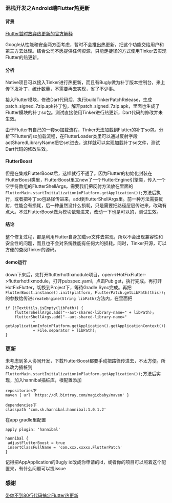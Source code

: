 ### 混栈开发之Android端Flutter热更新



#### 背景
[Flutter暂时放弃热更新的官方解释](https://github.com/flutter/flutter/issues/14330#issuecomment-485565194)

Google从性能和安全两方面考虑，暂时不会推出热更新，把这个功能交给用户和第三方去处理。结合公司不愿提供任何资源，只能走捷径的方式使用Tinker去实现Flutter的热更新。

#### 分析
Native项目可以接入Tinker进行热更新，而且有Bugly做为补丁版本控制台，来上传下发补丁，统计数量，不需要再去实现，省了不少事。

接入Flutter模块，修改Dart代码后，执行buildTinkerPatchRelease，生成patch\_signed\_7zip.apk补丁包，解开patch\_signed\_7zip.apk，里面也生成了Flutter模块的补丁so包。测试直接使用Tinker进行热更新，Dart代码的修改并未生效。

由于Flutter有自己的一套so加载流程，Tinker无法加载到Flutter的补丁so包。分析下Flutter的so加载流程，在FlutterLoader类里可以通过反射字段aotSharedLibraryName把它set进去，这样就可以实现加载补丁so文件，测试Dart代码的修改生效。

#### FlutterBoost
但是在集成FlutterBoost后，这样就行不通了。因为Flutter的初始化封装在FlutterBoost类里，FlutterBoost里又new了一个FlutterEngine引擎类，传入一个空字符数组的FlutterShellArgs。需要我们把反射方法放在里面的```FlutterMain.startInitialization(mPlatform.getApplication());```方法后执行，或者把补丁so包路径传进来，add到flutterShellArgs里。前一种方法需要反射，性能会有损耗，后一种虽然没什么损耗，只是需要把路径层层传进来，改动有点大。不过FlutterBoost做为模块依赖进来，改动一下也是可以的，测试生效。

#### 结论
整个修复过程，都是利用Flutter自身加载so文件去实现，所以不会出现兼容性和安全性的问题，而且也不会对系统性能有任何大的损耗。同时，Tinker开源，可以方便的查阅Tinker的源码。



#### demo运行
down下来后，先打开flutterhotfixmodule项目，open->HotFixFlutter->flutterhotfixmodule，打开pubspec.yaml，点击Pub get，执行完成。再打开HotFixFlutter，切换到Project下，等待Gradle Sync完成。再把```FlutterBoost.instance().init(platform, FlutterPatch.getLibPath(this));```的参数给传进```createEngine(String libPath)```方法内，在里面把
 
```
if (!TextUtils.isEmpty(libPath)) {
    flutterShellArgs.add("--aot-shared-library-name=" + libPath);
    flutterShellArgs.add("--aot-shared-library-name="
            + getApplicationInfo(mPlatform.getApplication().getApplicationContext()).nativeLibraryDir
            + File.separator + libPath);
}
```
### 更新
未考虑到多人协同开发，下载FlutterBoost都要手动把路径传进去，不太方便。所以改为插桩到
```FlutterMain.startInitialization(mPlatform.getApplication());```方法后实现，加入hannibal插桩库，根配置添加  

```
repositories下
maven { url 'https://dl.bintray.com/magicbaby/maven' }

```
```
dependencies下
classpath 'com.sk.hannibal:hannibal:1.0.1.2'
```
  
在app gradle里配置  
  
```  
apply plugin: 'hannibal'
	
hannibal {
 adjustFlutterBoost = true
 insertClassFullName = 'com.xxx.xxxxx.FlutterPatch'
}
```
记得把AppApplication的Bugly id改成你申请的id，或者你的项目可以照着这个配置来，有什么问题可以提issue

### 感谢
[带你不到80行代码搞定Flutter热更新](https://cloud.tencent.com/developer/article/1531498)
	






